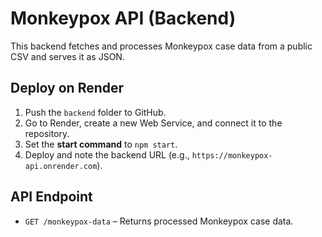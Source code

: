 # Monkeypox API (Backend)
This backend fetches and processes Monkeypox case data from a public CSV and serves it as JSON.

## Deploy on Render
1. Push the `backend` folder to GitHub.
2. Go to Render, create a new Web Service, and connect it to the repository.
3. Set the **start command** to `npm start`.
4. Deploy and note the backend URL (e.g., `https://monkeypox-api.onrender.com`).

## API Endpoint
- `GET /monkeypox-data` – Returns processed Monkeypox case data.
